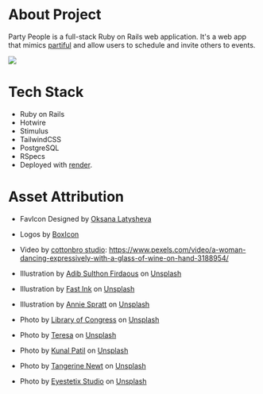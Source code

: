 # About Project

Party People is a full-stack Ruby on Rails web application. It's a web app that mimics [partiful](https://partiful.com) and allow users to schedule and invite others to events.

<img src="party invite.gif"/>

# Tech Stack
- Ruby on Rails
- Hotwire
- Stimulus
- TailwindCSS
- PostgreSQL
- RSpecs
- Deployed with [render](https://render.com/).

# Asset Attribution
- FavIcon Designed by [Oksana Latysheva](https://thenounproject.com/creator/latyshevaoksana/)
- Logos by [BoxIcon](https://boxicons.com/)
- Video by [cottonbro studio](https://www.pexels.com/@cottonbro/): https://www.pexels.com/video/a-woman-dancing-expressively-with-a-glass-of-wine-on-hand-3188954/
- Illustration by <a href="https://unsplash.com/@lupislegi?utm_content=creditCopyText&utm_medium=referral&utm_source=unsplash">Adib Sulthon Firdaous</a> on <a href="https://unsplash.com/illustrations/it-looks-like-a-birthday-party-lxqgm4OTklA?utm_content=creditCopyText&utm_medium=referral&utm_source=unsplash">Unsplash</a>
- Illustration by <a href="https://unsplash.com/@fadhilsanad?utm_content=creditCopyText&utm_medium=referral&utm_source=unsplash">Fast Ink</a> on <a href="https://unsplash.com/illustrations/two-champagne-bottles-with-balloons-and-the-words-lets-celebrate-FczZgdgmZTM?utm_content=creditCopyText&utm_medium=referral&utm_source=unsplash">Unsplash</a>
- Illustration by <a href="https://unsplash.com/@anniespratt?utm_content=creditCopyText&utm_medium=referral&utm_source=unsplash">Annie Spratt</a> on <a href="https://unsplash.com/illustrations/a-cake-covered-in-lit-birthday-candles-0SB_V6Va_CM?utm_content=creditCopyText&utm_medium=referral&utm_source=unsplash">Unsplash</a>
- Photo by <a href="https://unsplash.com/@libraryofcongress?utm_content=creditCopyText&utm_medium=referral&utm_source=unsplash">Library of Congress</a> on <a href="https://unsplash.com/photos/watercolor-of-shirayuki-white-snow-cherry-blossoms-JYr3IpT1tRE?utm_content=creditCopyText&utm_medium=referral&utm_source=unsplash">Unsplash</a>
- Photo by <a href="https://unsplash.com/@teresa_h?utm_content=creditCopyText&utm_medium=referral&utm_source=unsplash">Teresa</a> on <a href="https://unsplash.com/photos/a-person-in-a-yoga-pose-UWRUW_9Mef4?utm_content=creditCopyText&utm_medium=referral&utm_source=unsplash">Unsplash</a>

- Photo by <a href="https://unsplash.com/@kunalptll?utm_content=creditCopyText&utm_medium=referral&utm_source=unsplash">Kunal Patil</a> on <a href="https://unsplash.com/photos/a-toy-house-with-a-bed-and-furniture-CV7FmNjFyuA?utm_content=creditCopyText&utm_medium=referral&utm_source=unsplash">Unsplash</a>
- Photo by <a href="https://unsplash.com/@tangerinenewt?utm_content=creditCopyText&utm_medium=referral&utm_source=unsplash">Tangerine Newt</a> on <a href="https://unsplash.com/photos/a-piece-of-fruit-falling-off-of-a-fork-YJFQyhV1lgc?utm_content=creditCopyText&utm_medium=referral&utm_source=unsplash">Unsplash</a>
- Photo by <a href="https://unsplash.com/@eyestetix?utm_content=creditCopyText&utm_medium=referral&utm_source=unsplash">Eyestetix Studio</a> on <a href="https://unsplash.com/photos/a-cemetery-with-carved-pumpkins-and-a-tombstone-v19TE5Vy3qc?utm_content=creditCopyText&utm_medium=referral&utm_source=unsplash">Unsplash</a>
